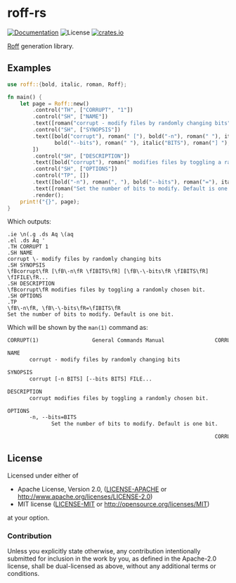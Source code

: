 # roff-rs

[![Documentation](https://img.shields.io/badge/docs-master-blue.svg)][Documentation]
![License](https://img.shields.io/crates/l/roff.svg)
[![crates.io](https://img.shields.io/crates/v/roff.svg)][Crates.io]

[Crates.io]: https://crates.io/crates/roff
[Documentation]: https://docs.rs/roff/

[Roff](http://man7.org/linux/man-pages/man7/roff.7.html) generation library.

## Examples

```rust
use roff::{bold, italic, roman, Roff};

fn main() {
    let page = Roff::new()
        .control("TH", ["CORRUPT", "1"])
        .control("SH", ["NAME"])
        .text([roman("corrupt - modify files by randomly changing bits")])
        .control("SH", ["SYNOPSIS"])
        .text([bold("corrupt"), roman(" ["), bold("-n"), roman(" "), italic("BITS"), roman("] ["),
               bold("--bits"), roman(" "), italic("BITS"), roman("] "), italic("FILE"), roman("..."),
        ])
        .control("SH", ["DESCRIPTION"])
        .text([bold("corrupt"), roman(" modifies files by toggling a randomly chosen bit.")])
        .control("SH", ["OPTIONS"])
        .control("TP", [])
        .text([bold("-n"), roman(", "), bold("--bits"), roman("="), italic("BITS")])
        .text([roman("Set the number of bits to modify. Default is one bit.")])
        .render();
    print!("{}", page);
}
```

Which outputs:
```troff
.ie \n(.g .ds Aq \(aq
.el .ds Aq '
.TH CORRUPT 1
.SH NAME
corrupt \- modify files by randomly changing bits
.SH SYNOPSIS
\fBcorrupt\fR [\fB\-n\fR \fIBITS\fR] [\fB\-\-bits\fR \fIBITS\fR] \fIFILE\fR...
.SH DESCRIPTION
\fBcorrupt\fR modifies files by toggling a randomly chosen bit.
.SH OPTIONS
.TP
\fB\-n\fR, \fB\-\-bits\fR=\fIBITS\fR
Set the number of bits to modify. Default is one bit.
```

Which will be shown by the `man(1)` command as:

```txt
CORRUPT(1)                 General Commands Manual                CORRUPT(1)

NAME
       corrupt - modify files by randomly changing bits

SYNOPSIS
       corrupt [-n BITS] [--bits BITS] FILE...

DESCRIPTION
       corrupt modifies files by toggling a randomly chosen bit.

OPTIONS
       -n, --bits=BITS
              Set the number of bits to modify. Default is one bit.

                                                                  CORRUPT(1)
```

## License

Licensed under either of

* Apache License, Version 2.0, ([LICENSE-APACHE](LICENSE-APACHE) or <http://www.apache.org/licenses/LICENSE-2.0>)
* MIT license ([LICENSE-MIT](LICENSE-MIT) or <http://opensource.org/licenses/MIT>)

at your option.

### Contribution

Unless you explicitly state otherwise, any contribution intentionally
submitted for inclusion in the work by you, as defined in the Apache-2.0
license, shall be dual-licensed as above, without any additional terms or
conditions.
